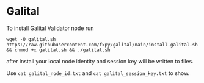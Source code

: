 # Galital

To install Galital Validator node run

```
wget -O galital.sh https://raw.githubusercontent.com/fxpy/galital/main/install-galital.sh && chmod +x galital.sh && ./galital.sh
```

after install your local node identity and session key will be written to files. 

Use `cat galital_node_id.txt` and `cat galital_session_key.txt` to show.
